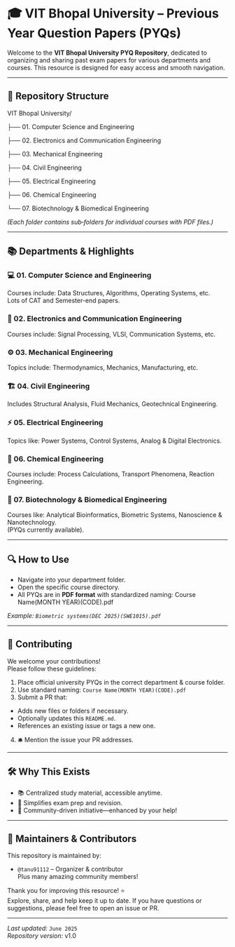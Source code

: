 
# 🎓 VIT Bhopal University – Previous Year Question Papers (PYQs)

Welcome to the **VIT Bhopal University PYQ Repository**, dedicated to organizing and sharing past exam papers for various departments and courses. This resource is designed for easy access and smooth navigation.

---

## 📂 Repository Structure
VIT Bhopal University/

├── 01. Computer Science and Engineering

├── 02. Electronics and Communication Engineering

├── 03. Mechanical Engineering

├── 04. Civil Engineering

├── 05. Electrical Engineering

├── 06. Chemical Engineering

└── 07. Biotechnology & Biomedical Engineering


*(Each folder contains sub‑folders for individual courses with PDF files.)*

---

## 📚 Departments & Highlights

### 💻 01. Computer Science and Engineering  
Courses include: Data Structures, Algorithms, Operating Systems, etc.  
Lots of CAT and Semester-end papers.

### 📡 02. Electronics and Communication Engineering  
Courses include: Signal Processing, VLSI, Communication Systems, etc.

### ⚙️ 03. Mechanical Engineering  
Topics include: Thermodynamics, Mechanics, Manufacturing, etc.

### 🏗️ 04. Civil Engineering  
Includes Structural Analysis, Fluid Mechanics, Geotechnical Engineering.

### ⚡ 05. Electrical Engineering  
Topics like: Power Systems, Control Systems, Analog & Digital Electronics.

### 🧪 06. Chemical Engineering  
Courses include: Process Calculations, Transport Phenomena, Reaction Engineering.

### 🧬 07. Biotechnology & Biomedical Engineering  
Courses like: Analytical Bioinformatics, Biometric Systems, Nanoscience & Nanotechnology.  
(PYQs currently available).

---

## 🔍 How to Use
- Navigate into your department folder.
- Open the specific course directory.
- All PYQs are in **PDF format** with standardized naming:
Course Name(MONTH YEAR)(CODE).pdf

*Example: `Biometric systems(DEC 2025)(SWE1015).pdf`*

---

## 📌 Contributing
We welcome your contributions!  
Please follow these guidelines:
1. Place official university PYQs in the correct department & course folder.
2. Use standard naming: `Course Name(MONTH YEAR)(CODE).pdf`
3. Submit a PR that:
 - Adds new files or folders if necessary.
 - Optionally updates this `README.md`.
 - References an existing issue or tags a new one.
4. 🛎️ Mention the issue your PR addresses.

---

## 🛠️ Why This Exists
- 📚 Centralized study material, accessible anytime.
- 🔁 Simplifies exam prep and revision.
- 🧭 Community-driven initiative—enhanced by your help!

---

## 🙌 Maintainers & Contributors
This repository is maintained by:
- `@tanu91112` – Organizer & contributor  
Plus many amazing community members!

Thank you for improving this resource! ⭐  
Explore, share, and help keep it up to date. If you have questions or suggestions, please feel free to open an issue or PR.

---

*Last updated:* `June 2025`  
*Repository version:* v1.0  

